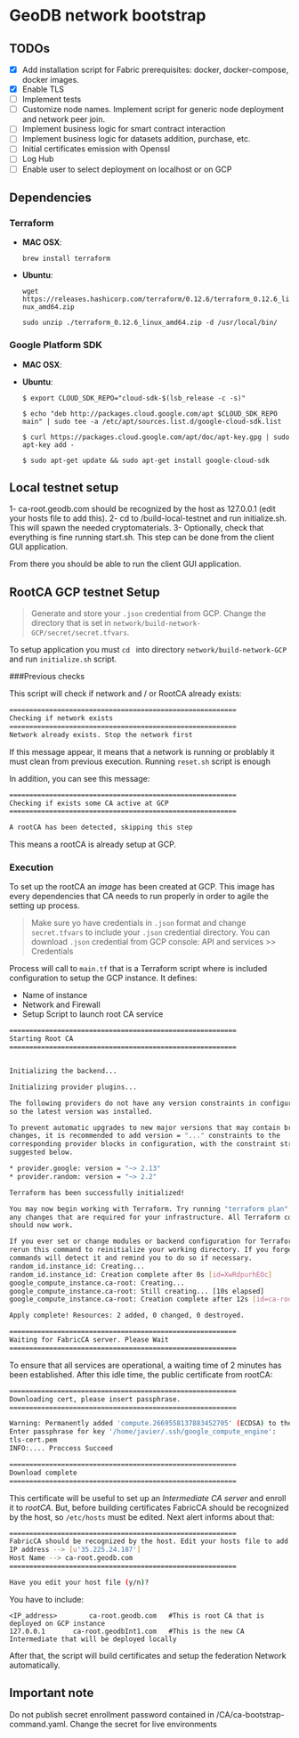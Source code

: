 # GeoDB network bootstrap

## TODOs

- [x] Add installation script for Fabric prerequisites: docker, docker-compose, docker images.
- [x] Enable TLS
- [ ] Implement tests
- [ ] Customize node names. Implement script for generic node deployment and network peer join.
- [ ] Implement business logic for smart contract interaction
- [ ] Implement business logic for datasets addition, purchase, etc.
- [ ] Initial certificates emission with Openssl
- [ ] Log Hub
- [ ] Enable user to select deployment on localhost or on GCP

## Dependencies

### Terraform

- **MAC OSX**:

  `brew install terraform`

- **Ubuntu**:

  `wget https://releases.hashicorp.com/terraform/0.12.6/terraform_0.12.6_linux_amd64.zip`

  `sudo unzip ./terraform_0.12.6_linux_amd64.zip -d /usr/local/bin/`

### Google Platform SDK

- **MAC OSX**:

- **Ubuntu**:

  `$ export CLOUD_SDK_REPO="cloud-sdk-$(lsb_release -c -s)"`

  `$ echo "deb http://packages.cloud.google.com/apt $CLOUD_SDK_REPO main" | sudo tee -a /etc/apt/sources.list.d/google-cloud-sdk.list`

  `$ curl https://packages.cloud.google.com/apt/doc/apt-key.gpg | sudo apt-key add -`

  `$ sudo apt-get update && sudo apt-get install google-cloud-sdk`

  

## Local testnet setup

1- ca-root.geodb.com should be recognized by the host as 127.0.0.1 (edit your hosts file to add this).
2- cd to /build-local-testnet and run initialize.sh. This will spawn the needed cryptomaterials.
3- Optionally, check that everything is fine running start.sh. This step can be done from the client GUI application.

From there you should be able to run the client GUI application.

## RootCA GCP testnet Setup

> Generate and store your `.json` credential from GCP. Change the directory that is set in `network/build-network-GCP/secret/secret.tfvars`. 

To setup application you must `cd ` into directory `network/build-network-GCP` and run `initialize.sh` script. 

###Previous checks

This script will check if network and / or RootCA already exists:

```bash
=========================================================
Checking if network exists
=========================================================
Network already exists. Stop the network first
```

If this message appear, it means that a network is running or problably it must clean from previous execution. Running `reset.sh` script is enough

In addition, you can see this message:

```bash
=========================================================
Checking if exists some CA active at GCP
=========================================================

A rootCA has been detected, skipping this step
```

This means a rootCA is already setup at GCP.

### Execution

To set up the rootCA an _image_ has been created at GCP. This image has every dependencies that CA needs to run properly in order to agile the setting up process.

> Make sure yo have credentials in `.json` format and change `secret.tfvars` to include your `.json` credential directory. You can download `.json` credential from GCP console: API and services >> Credentials

Process will call to `main.tf` that is a Terraform script where is included configuration to setup the GCP instance. It defines:

- Name of instance
- Network and Firewall
- Setup Script to launch root CA service

```bash
=========================================================
Starting Root CA
=========================================================


Initializing the backend...

Initializing provider plugins...

The following providers do not have any version constraints in configuration,
so the latest version was installed.

To prevent automatic upgrades to new major versions that may contain breaking
changes, it is recommended to add version = "..." constraints to the
corresponding provider blocks in configuration, with the constraint strings
suggested below.

* provider.google: version = "~> 2.13"
* provider.random: version = "~> 2.2"

Terraform has been successfully initialized!

You may now begin working with Terraform. Try running "terraform plan" to see
any changes that are required for your infrastructure. All Terraform commands
should now work.

If you ever set or change modules or backend configuration for Terraform,
rerun this command to reinitialize your working directory. If you forget, other
commands will detect it and remind you to do so if necessary.
random_id.instance_id: Creating...
random_id.instance_id: Creation complete after 0s [id=XwRdpurhEOc]
google_compute_instance.ca-root: Creating...
google_compute_instance.ca-root: Still creating... [10s elapsed]
google_compute_instance.ca-root: Creation complete after 12s [id=ca-root-5f045da6eae110e7]

Apply complete! Resources: 2 added, 0 changed, 0 destroyed.

=========================================================
Waiting for FabricCA server. Please Wait
=========================================================
```

To ensure that all services are operational, a waiting time of 2 minutes has been established. After this idle time, the public certificate from rootCA:

```bash
=========================================================
Downloading cert, please insert passphrase.
=========================================================

Warning: Permanently added 'compute.2669558137883452705' (ECDSA) to the list of known hosts.
Enter passphrase for key '/home/javier/.ssh/google_compute_engine': 
tls-cert.pem                                                                                                                                                                             100%  916     5.9KB/s   00:00    
INFO:.... Proccess Succeed

=========================================================
Download complete
=========================================================
```

This certificate will be useful to set up an *Intermediate CA server* and enroll it to *rootCA*. But, before building certificates FabricCA should be recognized by the host, so `/etc/hosts` must be edited. Next alert informs about that:

```bash
=========================================================
FabricCA should be recognized by the host. Edit your hosts file to add this.
IP address --> [u'35.225.24.187']
Host Name --> ca-root.geodb.com
=========================================================

Have you edit your host file (y/n)?
```

You have to include:

```
<IP_address>		ca-root.geodb.com 	#This is root CA that is deployed on GCP instance
127.0.0.1       ca-root.geodbInt1.com 	#This is the new CA Intermediate that will be deployed locally
```

After that, the script will build certificates and setup the federation Network automatically.

## Important note

Do not publish secret enrollment password contained in /CA/ca-bootstrap-command.yaml. Change the secret for live environments

